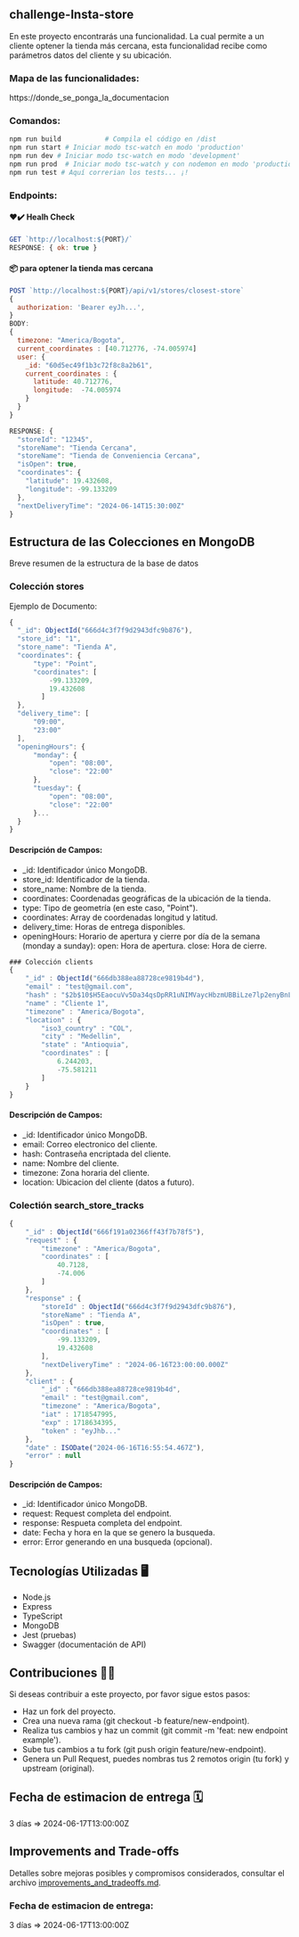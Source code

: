 ## challenge-Insta-store
En este proyecto encontrarás una funcionalidad.
La cual permite a un cliente optener la tienda más cercana, esta funcionalidad recibe como parámetros
datos del cliente y su ubicación.


### Mapa de las funcionalidades:
https://donde_se_ponga_la_documentacion

### Comandos:
```bash
npm run build           # Compila el código en /dist
npm run start # Iniciar modo tsc-watch en modo 'production'
npm run dev # Iniciar modo tsc-watch en modo 'development'
npm run prod  # Iniciar modo tsc-watch y con nodemon en modo 'production'
npm run test # Aquí correrian los tests... ¡!
```

### Endpoints:
#### ❤️✔️ Healh Check
```js
GET `http://localhost:${PORT}/`
RESPONSE: { ok: true }
```
#### 📦 para optener la tienda mas cercana
```js
POST `http://localhost:${PORT}/api/v1/stores/closest-store`
{
  authorization: 'Bearer eyJh...',
}
BODY:
{
  timezone: "America/Bogota",
  current_coordinates : [40.712776, -74.005974]
  user: {
    _id: "60d5ec49f1b3c72f8c8a2b61",
    current_coordinates : {
      latitude: 40.712776,
      longitude:  -74.005974
    }
  }
}

RESPONSE: {
  "storeId": "12345",
  "storeName": "Tienda Cercana",
  "storeName": "Tienda de Conveniencia Cercana",
  "isOpen": true,
  "coordinates": {
    "latitude": 19.432608,
    "longitude": -99.133209
  },
  "nextDeliveryTime": "2024-06-14T15:30:00Z"
}
```

## Estructura de las Colecciones en MongoDB
Breve resumen de la estructura de la base de datos

### Colección stores

Ejemplo de Documento:

```js
{
  "_id": ObjectId("666d4c3f7f9d2943dfc9b876"),
  "store_id": "1",
  "store_name": "Tienda A",
  "coordinates": {
      "type": "Point",
      "coordinates": [
          -99.133209,
          19.432608
        ]
  },
  "delivery_time": [
      "09:00",
      "23:00"
  ],
  "openingHours": {
      "monday": {
          "open": "08:00",
          "close": "22:00"
      },
      "tuesday": {
          "open": "08:00",
          "close": "22:00"
      }...
  }
}
```

#### Descripción de Campos:
- _id: Identificador único MongoDB.
- store_id: Identificador de la tienda.
- store_name: Nombre de la tienda.
- coordinates: Coordenadas geográficas de la ubicación de la tienda.
- type: Tipo de geometría (en este caso, "Point").
- coordinates: Array de coordenadas longitud y latitud.
- delivery_time: Horas de entrega disponibles.
- openingHours: Horario de apertura y cierre por día de la semana (monday a sunday):
    open: Hora de apertura.
    close: Hora de cierre.


```js
### Colección clients
{
    "_id" : ObjectId("666db388ea88728ce9819b4d"),
    "email" : "test@gmail.com",
    "hash" : "$2b$10$H5EaocuVv5Da34qsDpRR1uNIMVaycHbzmUBBiLze7lp2enyBnLEmW",
    "name" : "Cliente 1",
    "timezone" : "America/Bogota",
    "location" : {
        "iso3_country" : "COL",
        "city" : "Medellin",
        "state" : "Antioquia",
        "coordinates" : [
            6.244203,
            -75.581211
        ]
    }
}
```
#### Descripción de Campos:
- _id: Identificador único MongoDB.
- email: Correo electronico del cliente.
- hash: Contraseña encriptada del cliente.
- name: Nombre del cliente.
- timezone: Zona horaria del cliente.
- location: Ubicacion del cliente (datos a futuro).

### Colectión search_store_tracks
```js
{
    "_id" : ObjectId("666f191a02366ff43f7b78f5"),
    "request" : {
        "timezone" : "America/Bogota",
        "coordinates" : [
            40.7128,
            -74.006
        ]
    },
    "response" : {
        "storeId" : ObjectId("666d4c3f7f9d2943dfc9b876"),
        "storeName" : "Tienda A",
        "isOpen" : true,
        "coordinates" : [
            -99.133209,
            19.432608
        ],
        "nextDeliveryTime" : "2024-06-16T23:00:00.000Z"
    },
    "client" : {
        "_id" : "666db388ea88728ce9819b4d",
        "email" : "test@gmail.com",
        "timezone" : "America/Bogota",
        "iat" : 1718547995,
        "exp" : 1718634395,
        "token" : "eyJhb..."
    },
    "date" : ISODate("2024-06-16T16:55:54.467Z"),
    "error" : null
}
```
#### Descripción de Campos:
- _id: Identificador único MongoDB.
- request: Request completa del endpoint.
- response: Respueta completa del endpoint.
- date: Fecha y hora en la que se genero la busqueda.
- error: Error generando en una busqueda (opcional).

## Tecnologías Utilizadas 🖥
- Node.js
- Express
- TypeScript
- MongoDB
- Jest (pruebas)
- Swagger (documentación de API)

## Contribuciones 👨‍💻
Si deseas contribuir a este proyecto, por favor sigue estos pasos:

- Haz un fork del proyecto.
- Crea una nueva rama (git checkout -b feature/new-endpoint).
- Realiza tus cambios y haz un commit (git commit -m 'feat: new endpoint example').
- Sube tus cambios a tu fork (git push origin feature/new-endpoint).
- Genera un Pull Request, puedes nombras tus 2 remotos origin (tu fork) y upstream (original).

## Fecha de estimacion de entrega 🗓
3 días => 2024-06-17T13:00:00Z


## Improvements and Trade-offs
Detalles sobre mejoras posibles y compromisos considerados, consultar el archivo [improvements_and_tradeoffs.md](./improvements_and_tradeoffs.md).

### Fecha de estimacion de entrega:
3 días => 2024-06-17T13:00:00Z

